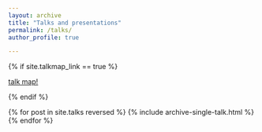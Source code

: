```yaml
---
layout: archive
title: "Talks and presentations"
permalink: /talks/
author_profile: true

---
```

{% if site.talkmap_link == true %}

<p style="text-decoration:underline;"><a href="/talkmap.html">talk map!</a></p>

{% endif %}

{% for post in site.talks reversed %}
  {% include archive-single-talk.html %}
{% endfor %}
